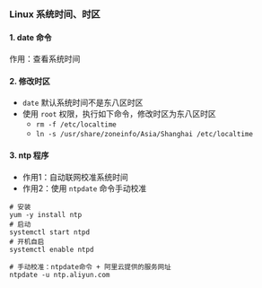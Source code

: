 ### Linux 系统时间、时区

#### 1. date 命令
作用：查看系统时间


#### 2. 修改时区
* `date` 默认系统时间不是东八区时区
* 使用 `root` 权限，执行如下命令，修改时区为东八区时区
  * `rm -f /etc/localtime`
  * `ln -s /usr/share/zoneinfo/Asia/Shanghai /etc/localtime`


#### 3. ntp 程序
* 作用1：自动联网校准系统时间
* 作用2：使用 `ntpdate` 命令手动校准

```
# 安装
yum -y install ntp
# 启动
systemctl start ntpd
# 开机自启
systemctl enable ntpd

# 手动校准：ntpdate命令 + 阿里云提供的服务网址 
ntpdate -u ntp.aliyun.com
```